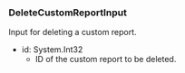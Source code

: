 ### DeleteCustomReportInput
Input for deleting a custom report.

- id: System.Int32
  - ID of the custom report to be deleted.
